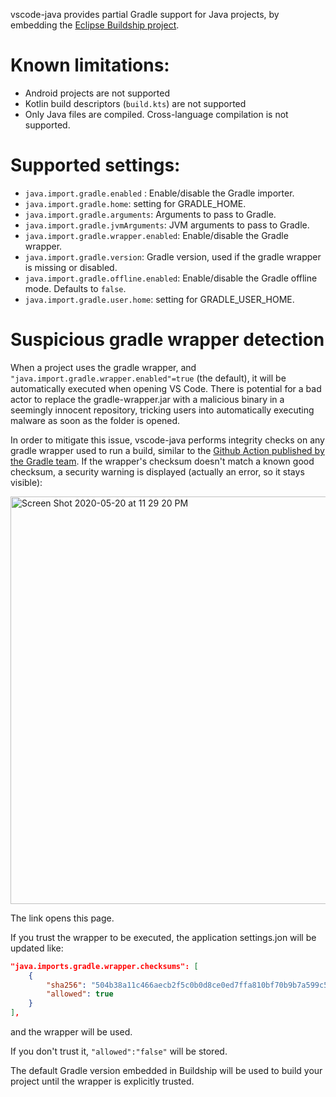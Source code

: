 vscode-java provides partial Gradle support for Java projects, by embedding the [Eclipse Buildship project](https://github.com/eclipse/buildship).


# Known limitations:

- Android projects are not supported
- Kotlin build descriptors (`build.kts`) are not supported 
- Only Java files are compiled. Cross-language compilation is not supported.

# Supported settings:

* `java.import.gradle.enabled` : Enable/disable the Gradle importer.
* `java.import.gradle.home`: setting for GRADLE_HOME.
* `java.import.gradle.arguments`: Arguments to pass to Gradle.
* `java.import.gradle.jvmArguments`: JVM arguments to pass to Gradle.
* `java.import.gradle.wrapper.enabled`: Enable/disable the Gradle wrapper.
* `java.import.gradle.version`: Gradle version, used if the gradle wrapper is missing or disabled.
* `java.import.gradle.offline.enabled`: Enable/disable the Gradle offline mode. Defaults to `false`.
* `java.import.gradle.user.home`: setting for GRADLE_USER_HOME.

# Suspicious gradle wrapper detection <a id="suspicious.wrapper" />
When a project uses the gradle wrapper, and `"java.import.gradle.wrapper.enabled"=true` (the default), it will be automatically executed when opening VS Code. 
There is potential for a bad actor to replace the gradle-wrapper.jar with a malicious binary in a seemingly innocent repository, tricking users into automatically executing malware as soon as the folder is opened.

In order to mitigate this issue, vscode-java performs integrity checks on any gradle wrapper used to run a build, similar to the [Github Action published by the Gradle team](https://docs.gradle.org/current/userguide/gradle_wrapper.html#wrapper_checksum_verification). If the wrapper's checksum doesn't match a known good checksum, a security warning is displayed (actually an error, so it stays visible):

 <img width="652" alt="Screen Shot 2020-05-20 at 11 29 20 PM" src="https://user-images.githubusercontent.com/148698/82499371-dc2db400-9af1-11ea-9c55-c721b3f8b8fb.png">

The link opens this page.

If you trust the wrapper to be executed, the application settings.jon will be updated like:

```json
"java.imports.gradle.wrapper.checksums": [
    {
        "sha256": "504b38a11c466aecb2f5c0b0d8ce0ed7ffa810bf70b9b7a599c570051be8fb4e",
        "allowed": true
    }
],
```
and the wrapper will be used.

If you don't trust it, `"allowed":"false"` will be stored. 

The default Gradle version embedded in Buildship will be used to build your project until the wrapper is explicitly trusted.
 
